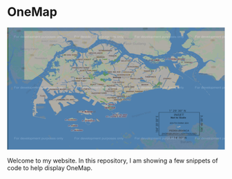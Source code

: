 # OneMap

![OneMap](OneMap.png)

Welcome to my website. In this repository, I am showing a few snippets of code to help display OneMap.
